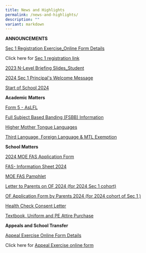 ```yaml
---
title: News and Highlights
permalink: /news-and-highlights/
description: ""
variant: markdown
---
```

**ANNOUNCEMENTS**

[Sec 1 Registration Exercise_Online Form Details](/files/Temp/Sec_1_Registration_Exercise_Online_Form_Details.pdf)

Click here for [Sec 1 registration link](https://go.gov.sg/s1reg24andss)

[2023 N-Level Briefing Slides_Student](/files/Temp/2023_N_Level_Briefing_Slides_Student.pdf)

[2024 Sec 1 Principal's Welcome Message](/files/Temp/2024_Sec_1_Principal_s_Welcome_Message.pdf)

[Start of School 2024](/files/Temp/Start_of_School_2024.pdf)


**Academic Matters**

[Form 5 - AsLFL](/files/Temp/Form_5___AsLFL.pdf)

[Full Subject Based Banding (FSBB) Information](/files/Temp/Full_Subject_Based_Banding__FSBB__Information.pdf)

[Higher Mother Tongue Languages](/files/Temp/Higher_Mother_Tongue_Languages.pdf)

[Third Language, Foreign Language & MTL Exemption](/files/Temp/Third_Language__Foreign_Language___MTL_Exemption.pdf)

**School Matters**

[2024 MOE FAS Application Form](/files/Temp/2024_MOE_FAS_Application_Form.pdf)

[FAS- Information Sheet 2024](/files/Temp/FAS__Information_Sheet_2024.pdf)

[MOE FAS Pamphlet](/files/Temp/MOE_FAS_Pamphlet.pdf)

[Letter to Parents on OF 2024 (for 2024 Sec 1 cohort)](/files/Temp/Letter_to_Parents_on_OF_2024__for_2024_Sec_1_cohort____18_Dec_2023_.pdf)

[OF Application Form by Parents 2024 (for 2024 cohort of  Sec 1 )](/files/Temp/OF_Application_Form_by_Parents_2024__for_2024_cohort_of__Sec_1____18_Sep_2023_.pdf)


[Health Check Consent Letter](/files/Temp/Health_Check_Consent_Letter.pdf)

[Textbook, Uniform and PE Attire Purchase](https://www.andersonsec.moe.edu.sg/useful-links/textbook/)

**Appeals and School Transfer**

[Appeal Exercise Online Form Details](/files/Temp/Appeal_Exercise_Online_Form_Details.pdf)

Click here for [Appeal Exercise online form](/files/Temp/Appeal_Exercise_Online_Form_Details.pdf)